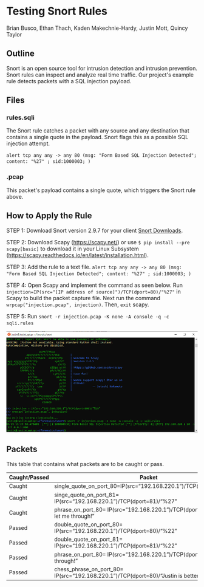 # Testing Snort Rules
Brian Busco, Ethan Thach, Kaden Makechnie-Hardy, Justin Mott, Quincy Taylor

## Outline
Snort is an open source tool for intrusion detection and intrusion prevention. Snort rules can inspect and analyze real time traffic. Our project's example rule detects packets with a SQL injection payload.

## Files

### rules.sqli
The Snort rule catches a packet with any source and any destination that contains a single quote in the payload. Snort flags this as a possible SQL injection attempt.
```
alert tcp any any -> any 80 (msg: "Form Based SQL Injection Detected"; content: "%27" ; sid:1000003; )
```
### .pcap

This packet's payload contains a single quote, which triggers the Snort rule above.


## How to Apply the Rule

STEP 1: Download Snort version 2.9.7 for your client [Snort Downloads](https://www.snort.org/downloads#snort-downloads).

STEP 2: Download Scapy (https://scapy.net/) or use `$ pip install --pre scapy[basic]` to download it in your Linux Subsystem (https://scapy.readthedocs.io/en/latest/installation.html).

STEP 3: Add the rule to a text file. `alert tcp any any -> any 80 (msg: "Form Based SQL Injection Detected"; content: "%27" ; sid:1000003; )`

STEP 4: Open Scapy and implement the command as seen below. Run `injection=IP(src="[IP address of source]")/TCP(dport=80)/"%27"` in Scapy to build the packet capture file. Next run the command `wrpcap("injection.pcap", injection)`. Then, `exit` scapy.

STEP 5: Run `snort -r injection.pcap -K none -A console -q -c sqli.rules`

![Command Screenshots](snort.PNG)

## Packets

This table that contains what packets are to be caught or pass.

| Caught/Passed | Packet |
| ------ | ------ |
| Caught | single_quote_on_port_80=IP(src=“192.168.220.1”)/TCP(dport=80)/“%27" |
| Caught | singe_quote_on_port_81= IP(src=“192.168.220.1”)/TCP(dport=81)/“%27" |
| Caught |phrase_on_port_80= IP(src=“192.168.220.1”)/TCP(dport=80)/“Don%27t let me through!” |
| Passed | double_quote_on_port_80= IP(src=“192.168.220.1”)/TCP(dport=80)/“%22" |
| Passed | double_quote_on_port_81= IP(src=“192.168.220.1”)/TCP(dport=81)/“%22" |
| Passed | phrase_on_port_80= IP(src=“192.168.220.1”)/TCP(dport=80)/“Let me through!” |
| Passed | chess_phrase_on_port_80= IP(src=“192.168.220.1”)/TCP(dport=80)/“Justin is better than Magnus” |
